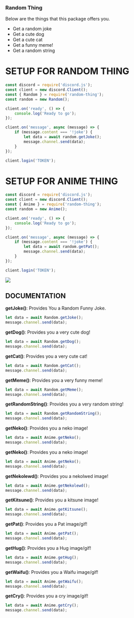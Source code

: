 ### Random Thing

Below are the things that this package offers you.

- Get a random joke
- Get a cute dog
- Get a cute cat
- Get a funny meme!
- Get a random string

# SETUP FOR RANDOM THING

```js
const discord = require('discord.js');
const client = new discord.Client();
const { Random } = require('random-thing');
const random = new Random();

client.on('ready', () => {
	console.log('Ready to go');
});

client.on('message', async (message) => {
	if (message.content === '!joke') {
		let data = await random.getJoke();
		message.channel.send(data);
	}
});

client.login('TOKEN');
```

# SETUP FOR ANIME THING

```js
const discord = require('discord.js');
const client = new discord.Client();
const { Anime } = require('random-thing');
const random = new Anime();

client.on('ready', () => {
	console.log('Ready to go');
});

client.on('message', async (message) => {
	if (message.content === '!joke') {
		let data = await random.getPat();
		message.channel.send(data);
	}
});

client.login('TOKEN');
```

![](https://cdn.discordapp.com/attachments/736669581690536067/755165775765176402/Screen_Shot_2020-09-14_at_3.35.33_PM.png)

## DOCUMENTATION

**getJoke()**: Provides You a Random Funny Joke.

```js
let data = await Random.getJoke();
message.channel.send(data);
```

**getDog()**: Provides you a very cute dog!

```js
let data = await Random.getDog();
message.channel.send(data);
```

**getCat()**: Provides you a very cute cat!

```js
let data = await Random.getCat();
message.channel.send(data);
```

**getMeme()**: Provides you a very funny meme!

```js
let data = await Random.getMeme();
message.channel.send(data);
```

**getRandomString()**: Provides you a very random string!

```js
let data = await Random.getRandomString();
message.channel.send(data);
```

**getNeko()**: Provides you a neko image!

```js
let data = await Anime.getNeko();
message.channel.send(data);
```

**getNeko()**: Provides you a neko image!

```js
let data = await Anime.getNeko();
message.channel.send(data);
```

**getNekolewd()**: Provides you a nekolwed image!

```js
let data = await Anime.getNekolewd();
message.channel.send(data);
```

**getKitsune()**: Provides you a kitsune image!

```js
let data = await Anime.getKitsune();
message.channel.send(data);
```

**getPat()**: Provides you a Pat image/gif!

```js
let data = await Anime.getPat();
message.channel.send(data);
```

**getHug()**: Provides you a Hug image/gif!

```js
let data = await Anime.getHug();
message.channel.send(data);
```

**getWaifu()**: Provides you a Waifu image/gif!

```js
let data = await Anime.getWaifu();
message.channel.send(data);
```

**getCry()**: Provides you a cry image/gif!

```js
let data = await Anime.getCry();
message.channel.send(data);
```

